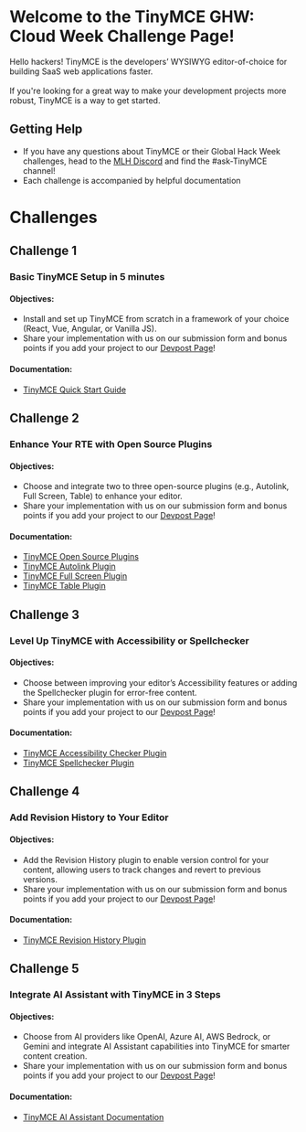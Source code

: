 # Welcome to the TinyMCE GHW: Cloud Week Challenge Page!

Hello hackers! TinyMCE is the developers’ WYSIWYG editor-of-choice for building SaaS web applications faster. <br><br>
If you're looking for a great way to make your development projects more robust, TinyMCE is a way to get started. 

## Getting Help 

* If you have any questions about TinyMCE or their Global Hack Week challenges, head to the [MLH Discord](https://discord.mlh.io/) and find the #ask-TinyMCE channel!
* Each challenge is accompanied by helpful documentation

# Challenges

## Challenge 1
### Basic TinyMCE Setup in 5 minutes

#### Objectives: 
* Install and set up TinyMCE from scratch in a framework of your choice (React, Vue, Angular, or Vanilla JS).
* Share your implementation with us on our submission form and bonus points if you add your project to our [Devpost Page](https://mlh.link/ghwdevpost)! 

#### Documentation: 
* [TinyMCE Quick Start Guide](https://mlh.link/ghwos24-tinymce-quickstart)

## Challenge 2 
### Enhance Your RTE with Open Source Plugins

#### Objectives: 
* Choose and integrate two to three open-source plugins (e.g., Autolink, Full Screen, Table) to enhance your editor.
* Share your implementation with us on our submission form and bonus points if you add your project to our [Devpost Page](https://mlh.link/ghwdevpost)! 

#### Documentation: 
* [TinyMCE Open Source Plugins](https://mlh.link/ghwos24-tinymce-osplugins)
* [TinyMCE Autolink Plugin](https://mlh.link/ghwos24-tinymce-autolinkplugin)
* [TinyMCE Full Screen Plugin](https://mlh.link/ghwos24-tinymce-fullscreenplugin)
* [TinyMCE Table Plugin](https://mlh.link/ghwos24-tinymce-tableplugin)

## Challenge 3 
### Level Up TinyMCE with Accessibility or Spellchecker
#### Objectives: 
* Choose between improving your editor’s Accessibility features or adding the Spellchecker plugin for error-free content.
* Share your implementation with us on our submission form and bonus points if you add your project to our [Devpost Page](https://mlh.link/ghwdevpost)! 

#### Documentation:
* [TinyMCE Accessibility Checker Plugin](https://mlh.link/ghwos24-tinymce-accessibility)
* [TinyMCE Spellchecker Plugin](https://mlh.link/ghwos24-tinymce-spellchecker)

## Challenge 4 
### Add Revision History to Your Editor
#### Objectives: 
* Add the Revision History plugin to enable version control for your content, allowing users to track changes and revert to previous versions.
* Share your implementation with us on our submission form and bonus points if you add your project to our [Devpost Page](https://mlh.link/ghwdevpost)! 

#### Documentation:
* [TinyMCE Revision History Plugin](https://mlh.link/ghwos24-tinymce-revisionhistory)

## Challenge 5
### Integrate AI Assistant with TinyMCE in 3 Steps
#### Objectives: 
* Choose from AI providers like OpenAI, Azure AI, AWS Bedrock, or Gemini and integrate AI Assistant capabilities into TinyMCE for smarter content creation.
* Share your implementation with us on our submission form and bonus points if you add your project to our [Devpost Page](https://mlh.link/ghwdevpost)! 

#### Documentation: 
* [TinyMCE AI Assistant Documentation](https://mlh.link/ghwos24-tinymce-aiassistant)
